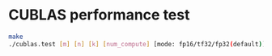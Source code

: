 # CUBLAS performance test

```bash
make
./cublas.test [m] [n] [k] [num_compute] [mode: fp16/tf32/fp32(default)]
```
